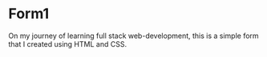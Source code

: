 # Form1
On my journey of learning full stack web-development, this is a simple form that I created using HTML and CSS. 
